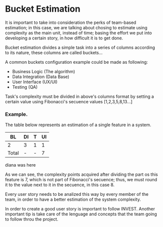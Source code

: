 # Bucket Estimation

  It is important to take into consideration the perks of team-based estimation; in this case, we are talking about chosing to estimate using complexity as the main unit, instead of time; basing the effort we put into developing a certain story, in how difficult it is to get done.

  Bucket estimation divides a simple task into a series of columns according to its nature, these columns are called buckets...

  A common buckets configuration example could be made as following:

  - Business Logic (The algorithm)
  - Data Integration (Data Base)
  - User Interface (UX/UI)
  - Testing (QA)
 
  Task's complexity must be divided in above's columns format by setting a certain value using Fibonacci's secuence values [1,2,3,5,8,13...]

### Example.

The table below represents an estimation of a single feature in a system.

| BL | DI | T | UI |
| ------ | ------ | ------ | ------ |
| 2 | 3 | 1 | 1 |
| Total | - | - | 7 |

diana was here

As we can see, the complexity points acquired after dividing the part os this feature is 7, which is not part of Fibonacci's secuence; thus, we must round it to the value next to it in the secuence, in this case 8.

  Every user story needs to be analized this way by every member of the team, in order to have a better estimation of the system complexity.

  In order to create a good user story is important to follow INVEST. Another important tip is take care of the lenguage and concepts that the team going to follow throu the project.

